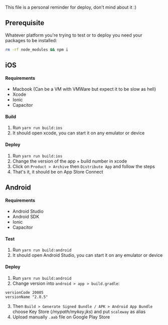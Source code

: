 This file is a personal reminder for deploy, don't mind about it :)

## Prerequisite

Whatever platform you're trying to test or to deploy you need your packages to be installed:

```sh
rm -rf node_modules && npm i
```

## iOS

#### Requirements

- Macbook (Can be a VM with VMWare but expect it to be slow as hell)
- Xcode
- Ionic
- Capacitor

#### Build

1. Run `yarn run build:ios`
2. It should open xcode, you can start it on any emulator or device

#### Deploy

1. Run `yarn run build:ios`
2. Change the version of the app + build number in xcode
3. Click on `Product > Archive` then `Distribute App` and follow the steps
4. That's it, it should be on App Store Connect

## Android

#### Requirements

- Android Studio
- Android SDK
- Ionic
- Capacitor

#### Test

1. Run `yarn run build:android`
2. It should open Android Studio, you can start it on any emulator or device

#### Deploy

1. Run `yarn run build:android`
2. Change version into `android > app > build.gradle`:
```
versionCode 20005
versionName "2.0.5"
```
3. Then `Build > Generate Signed Bundle / APK > Android App Bundle` choose Key Store (*/mypath/mykey.jks*) and put `scaleway` as alias
4. Upload manually `.aab` file on Google Play Store
